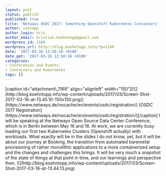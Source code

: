 ```yaml
---
layout: post
status: publish
published: true
title: 'Netways OSDC 2017: Something Openshift Kubernetes Containers'
author: isotopp
author_login: kris
author_email: kristian.koehntopp@gmail.com
wordpress_id: 1168
wordpress_url: http://blog.koehntopp.info/?p=1168
date: '2017-03-16 13:50:16 +0100'
date_gmt: '2017-03-16 12:50:16 +0100'
categories:
- Conferences and Events
- Containers and Kubernetes
tags: []
---
```

<p>[caption id="attachment\_1169" align="alignleft" width="150"][![](http://blog.koehntopp.info/wp-content/uploads/2017/03/Screen-Shot-2017-03-16-at-13.45.10-150x150.png)](https://www.netways.de/nocache/en/events/osdc/registration/) [OSDC 2017 Registration](https://www.netways.de/nocache/en/events/osdc/registration/)[/caption] I will be speaking at the Netways Open Source Data Center Conference, which is in Berlin between May 16 and 18. At work, we are currently busy loading our first two Kubernetes Clusters (Openshift actually) with workloads. What exactly will be in the slides I do not know, yet, but it will be about our journey at Booking, the transition from automated baremetal provisioning of rather monolithic applications to a more containerized setup and the changes and challenges this brings. It will be very much a snapshot of the state of things at that point in time, and our learnings and perspective then. ![](http://blog.koehntopp.info/wp-content/uploads/2017/03/Screen-Shot-2017-03-16-at-13.44.13.png)</p>
